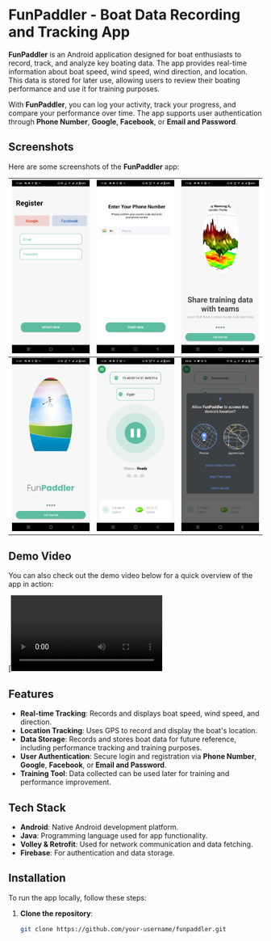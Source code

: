 # FunPaddler - Boat Data Recording and Tracking App

**FunPaddler** is an Android application designed for boat enthusiasts to record, track, and analyze key boating data. The app provides real-time information about boat speed, wind speed, wind direction, and location. This data is stored for later use, allowing users to review their boating performance and use it for training purposes. 

With **FunPaddler**, you can log your activity, track your progress, and compare your performance over time. The app supports user authentication through **Phone Number**, **Google**, **Facebook**, or **Email and Password**.

## Screenshots

Here are some screenshots of the **FunPaddler** app:

| ![Screenshot 1](Screenshot_20220702_113207.jpg) | ![Screenshot 2](Screenshot_20220702_113205.jpg) | ![Screenshot 3](Screenshot_20220702_113203.jpg) |
| --- | --- | --- |
| ![Screenshot 4](Screenshot_20220702_113158.jpg) | ![Screenshot 5](Screenshot_20220702_110117.jpg) | ![Screenshot 6](Screenshot_20220702_092309.jpg) |

## Demo Video

You can also check out the demo video below for a quick overview of the app in action:

[![Watch the video](https://github.com/Ahyan-Official/BoatPaddle/blob/master/XRecorder_02072022_113011.mp4)

## Features

- **Real-time Tracking**: Records and displays boat speed, wind speed, and direction.
- **Location Tracking**: Uses GPS to record and display the boat's location.
- **Data Storage**: Records and stores boat data for future reference, including performance tracking and training purposes.
- **User Authentication**: Secure login and registration via **Phone Number**, **Google**, **Facebook**, or **Email and Password**.
- **Training Tool**: Data collected can be used later for training and performance improvement.

## Tech Stack

- **Android**: Native Android development platform.
- **Java**: Programming language used for app functionality.
- **Volley & Retrofit**: Used for network communication and data fetching.
- **Firebase**: For authentication and data storage.

## Installation

To run the app locally, follow these steps:

1. **Clone the repository**:
   ```bash
   git clone https://github.com/your-username/funpaddler.git
